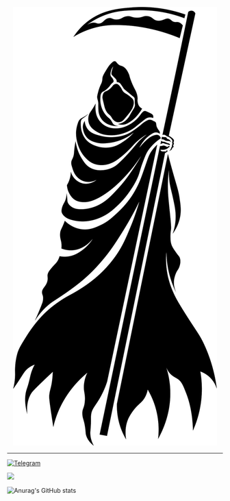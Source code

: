 <div align="center">
<img
  src="grim-reaper-clipart-xl.png"
  />
</div>

----

[![Telegram](https://img.shields.io/badge/Telegram-blue.svg?style=flat-square&logo=Telegram&logoColor=white)](https://t.me/demonr_rip)
  
<picture>
  <source
    srcset="https://github-readme-stats.vercel.app/api?username=VictorH028&show_icons=true&theme=dark"
    media="(prefers-color-scheme: dark)"
  />
  <source
    srcset="https://github-readme-stats.vercel.app/api?username=VictorH028&show_icons=true"
    media="(prefers-color-scheme: light), (prefers-color-scheme: no-preference)"
  />
  <img src="https://github-readme-stats.vercel.app/api?username=VictorH028&show_icons=true" />
</picture>

![Anurag's GitHub stats](https://github-readme-stats.vercel.app/api?username=VictorH028&show_icons=true&theme=Gradient)
  
